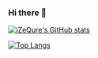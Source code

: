 ### Hi there 👋

[![iZeQure's GitHub stats](https://github-readme-stats.vercel.app/api?username=izequre&theme=onedark&show_icons=true)]()

[![Top Langs](https://github-readme-stats.vercel.app/api/top-langs/?username=izequre&theme=onedark&show_icons=true)]()


<!--
**iZeQure/iZeQure** is a ✨ _special_ ✨ repository because its `README.md` (this file) appears on your GitHub profile.

Here are some ideas to get you started:

- 🔭 I’m currently working on ...
- 🌱 I’m currently learning ...
- 👯 I’m looking to collaborate on ...
- 🤔 I’m looking for help with ...
- 💬 Ask me about ...
- 📫 How to reach me: ...
- 😄 Pronouns: ...
- ⚡ Fun fact: ...
-->
